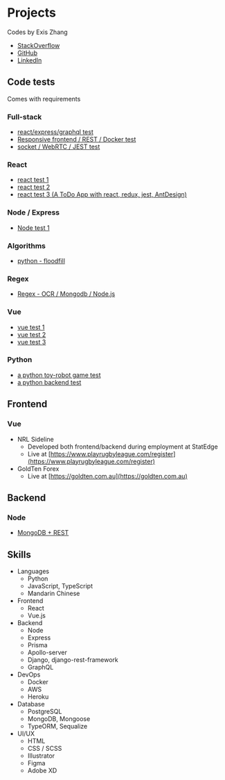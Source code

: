 Projects
=============================
Codes by Exis Zhang

* [StackOverflow](https://stackoverflow.com/users/10141817/exis-zhang)
* [GitHub](https://github.com/gotexis)
* [LinkedIn](https://www.linkedin.com/in/exis-zhang/)

## Code tests
Comes with requirements

### Full-stack
* [react/express/graphql test](https://github.com/gotexis/playt)
* [Responsive frontend / REST / Docker test](https://github.com/gotexis/challenge-whitech)
* [socket / WebRTC / JEST test](https://github.com/gotexis/challenge-cloudwave)

### React

* [react test 1](https://github.com/gotexis/test-nextpractice)
* [react test 2](https://github.com/gotexis/test-sypht)
* [react test 3 (A ToDo App with react, redux, jest, AntDesign)](https://github.com/gotexis/test-pwc)

### Node / Express

* [Node test 1](https://github.com/gotexis/test-9)

### Algorithms
* [python - floodfill](https://github.com/gotexis/test-ssyba)

### Regex
* [Regex - OCR / Mongodb / Node.js](https://github.com/gotexis/test-pmg)

### Vue

* [vue test 1](https://github.com/gotexis/test-blinker)
* [vue test 2](https://github.com/gotexis/test-nnnco)
* [vue test 3](https://github.com/gotexis/test-ezypay)

### Python

* [a python toy-robot game test](https://github.com/gotexis/toy-robot)
* [a python backend test](https://github.com/gotexis/test-hivery)

## Frontend
### Vue

* NRL Sideline
    * Developed both frontend/backend during employment at StatEdge
    * Live at [https://www.playrugbyleague.com/register](https://www.playrugbyleague.com/register)
* GoldTen Forex
    * Live at [https://goldten.com.au](https://goldten.com.au)

## Backend

### Node
* [MongoDB + REST](./node/mongo_rest)

## Skills
* Languages 
    * Python
    * JavaScript, TypeScript
    * Mandarin Chinese
* Frontend
    * React
    * Vue.js
* Backend
    * Node
    * Express
    * Prisma
    * Apollo-server
    * Django, django-rest-framework
    * GraphQL
* DevOps 
    * Docker
    * AWS
    * Heroku
* Database 
    * PostgreSQL
    * MongoDB, Mongoose
    * TypeORM, Sequalize
* UI/UX
    * HTML
    * CSS / SCSS
    * Illustrator
    * Figma
    * Adobe XD
